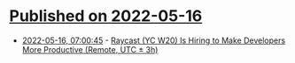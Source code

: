 # [Published on 2022-05-16](index.md)

* [2022-05-16, 07:00:45](https://news.ycombinator.com/item?id=31394266) - [Raycast (YC W20) Is Hiring to Make Developers More Productive (Remote, UTC ± 3h)](https://raycast.com/careers)
